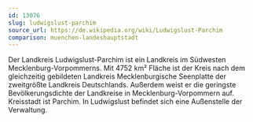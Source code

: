 ```yaml
---
id: 13076
slug: ludwigslust-parchim
source_url: https://de.wikipedia.org/wiki/Ludwigslust-Parchim
comparison: muenchen-landeshauptstadt
---
```


Der Landkreis Ludwigslust-Parchim ist ein Landkreis im Südwesten Mecklenburg-Vorpommerns. Mit 4752 km² Fläche ist der Kreis nach dem gleichzeitig gebildeten Landkreis Mecklenburgische Seenplatte der zweitgrößte Landkreis Deutschlands. Außerdem weist er die geringste Bevölkerungsdichte der Landkreise in Mecklenburg-Vorpommern auf. Kreisstadt ist Parchim. In Ludwigslust befindet sich eine Außenstelle der Verwaltung.

